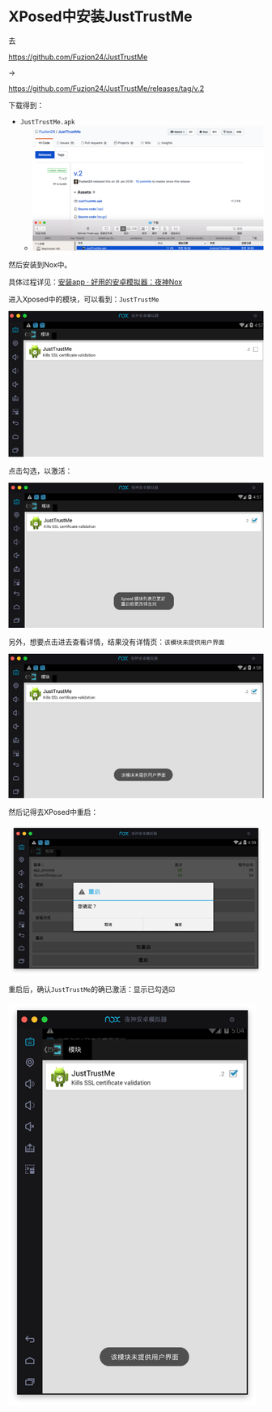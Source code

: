 # XPosed中安装JustTrustMe

去

https://github.com/Fuzion24/JustTrustMe

->

https://github.com/Fuzion24/JustTrustMe/releases/tag/v.2

下载得到：

* `JustTrustMe.apk`
  * ![downloaded_justtrustme_apk](../../assets/img/downloaded_justtrustme_apk.png)

然后安装到Nox中。

具体过程详见：[安装app · 好用的安卓模拟器：夜神Nox](https://book.crifan.com/books/good_android_emulator_nox/website/usage/common/install_app.html)

进入Xposed中的模块，可以看到：`JustTrustMe`

![xposed_module_see_justtrustme](../../assets/img/xposed_module_see_justtrustme.png)

点击勾选，以激活：

![xposed_select_activate_justtrustme](../../assets/img/xposed_select_activate_justtrustme.png)

另外，想要点击进去查看详情，结果没有详情页：`该模块未提供用户界面`

![xposed_justtrustme_no_detail](../../assets/img/xposed_justtrustme_no_detail.png)

然后记得去XPosed中重启：

![xposed_goto_reboot](../../assets/img/xposed_goto_reboot.png)

重启后，确认`JustTrustMe`的确已激活：显示已勾选☑️

![xposed_justtrustme_selected](../../assets/img/xposed_justtrustme_selected.png)
